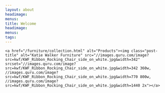 ```yaml
---
layout: about
headimage:
menus:
title: Welcome
headimage:
menus:
tags:
---
```


<div class="index" markdown="0">
<!-- # The Katie Walker Furniture collection -->

    <a href="/furniture/collection.html" alt="Products"><img class="post-title" alt="Katie Walker Furniture" src="//images.quru.com/image?src=kwf/KWF_Ribbon_Rocking_Chair_side_on_white.jpg&width=342" srcset="//images.quru.com/image?src=kwf/KWF_Ribbon_Rocking_Chair_side_on_white.jpg&width=342 360w, //images.quru.com/image?src=kwf/KWF_Ribbon_Rocking_Chair_side_on_white.jpg&width=770 800w,  //images.quru.com/image?src=kwf/KWF_Ribbon_Rocking_Chair_side_on_white.jpg&width=1440 2x"></a>

</div>
